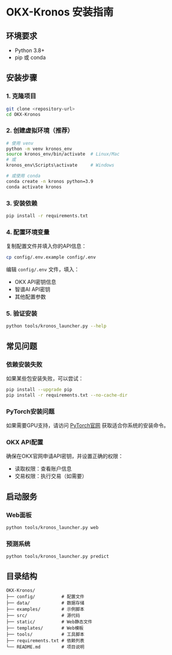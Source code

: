 # OKX-Kronos 安装指南

## 环境要求

- Python 3.8+
- pip 或 conda

## 安装步骤

### 1. 克隆项目
```bash
git clone <repository-url>
cd OKX-Kronos
```

### 2. 创建虚拟环境（推荐）
```bash
# 使用 venv
python -m venv kronos_env
source kronos_env/bin/activate  # Linux/Mac
# 或
kronos_env\Scripts\activate     # Windows

# 或使用 conda
conda create -n kronos python=3.9
conda activate kronos
```

### 3. 安装依赖
```bash
pip install -r requirements.txt
```

### 4. 配置环境变量
复制配置文件并填入你的API信息：
```bash
cp config/.env.example config/.env
```

编辑 `config/.env` 文件，填入：
- OKX API密钥信息
- 智谱AI API密钥
- 其他配置参数

### 5. 验证安装
```bash
python tools/kronos_launcher.py --help
```

## 常见问题

### 依赖安装失败
如果某些包安装失败，可以尝试：
```bash
pip install --upgrade pip
pip install -r requirements.txt --no-cache-dir
```

### PyTorch安装问题
如果需要GPU支持，请访问 [PyTorch官网](https://pytorch.org/) 获取适合你系统的安装命令。

### OKX API配置
确保在OKX官网申请API密钥，并设置正确的权限：
- 读取权限：查看账户信息
- 交易权限：执行交易（如需要）

## 启动服务

### Web面板
```bash
python tools/kronos_launcher.py web
```

### 预测系统
```bash
python tools/kronos_launcher.py predict
```

## 目录结构
```
OKX-Kronos/
├── config/          # 配置文件
├── data/            # 数据存储
├── examples/        # 示例脚本
├── src/             # 源代码
├── static/          # Web静态文件
├── templates/       # Web模板
├── tools/           # 工具脚本
├── requirements.txt # 依赖列表
└── README.md        # 项目说明
```
